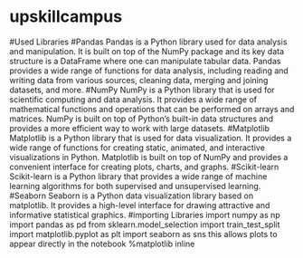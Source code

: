 # upskillcampus
#Used Libraries
#Pandas
Pandas is a Python library used for data analysis and manipulation. It is built on top of the NumPy package and its key data structure is a DataFrame where one can manipulate tabular data. Pandas provides a wide range of functions for data analysis, including reading and writing data from various sources, cleaning data, merging and joining datasets, and more.
#NumPy
NumPy is a Python library that is used for scientific computing and data analysis. It provides a wide range of mathematical functions and operations that can be performed on arrays and matrices. NumPy is built on top of Python’s built-in data structures and provides a more efficient way to work with large datasets.
#Matplotlib
Matplotlib is a Python library that is used for data visualization. It provides a wide range of functions for creating static, animated, and interactive visualizations in Python. Matplotlib is built on top of NumPy and provides a convenient interface for creating plots, charts, and graphs.
#Scikit-learn
Scikit-learn is a Python library that provides a wide range of machine learning algorithms for both supervised and unsupervised learning. 
#Seaborn
Seaborn is a Python data visualization library based on matplotlib. It provides a high-level interface for drawing attractive and informative statistical graphics.
#importing Libraries
import numpy as np
import pandas as pd
from sklearn.model_selection import train_test_split
import matplotlib.pyplot as plt
import seaborn as sns
this allows plots to appear directly in the notebook
%matplotlib inline
